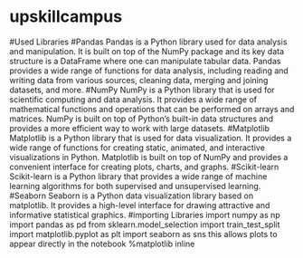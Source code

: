 # upskillcampus
#Used Libraries
#Pandas
Pandas is a Python library used for data analysis and manipulation. It is built on top of the NumPy package and its key data structure is a DataFrame where one can manipulate tabular data. Pandas provides a wide range of functions for data analysis, including reading and writing data from various sources, cleaning data, merging and joining datasets, and more.
#NumPy
NumPy is a Python library that is used for scientific computing and data analysis. It provides a wide range of mathematical functions and operations that can be performed on arrays and matrices. NumPy is built on top of Python’s built-in data structures and provides a more efficient way to work with large datasets.
#Matplotlib
Matplotlib is a Python library that is used for data visualization. It provides a wide range of functions for creating static, animated, and interactive visualizations in Python. Matplotlib is built on top of NumPy and provides a convenient interface for creating plots, charts, and graphs.
#Scikit-learn
Scikit-learn is a Python library that provides a wide range of machine learning algorithms for both supervised and unsupervised learning. 
#Seaborn
Seaborn is a Python data visualization library based on matplotlib. It provides a high-level interface for drawing attractive and informative statistical graphics.
#importing Libraries
import numpy as np
import pandas as pd
from sklearn.model_selection import train_test_split
import matplotlib.pyplot as plt
import seaborn as sns
this allows plots to appear directly in the notebook
%matplotlib inline
